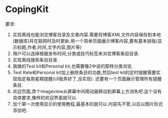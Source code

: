 CopingKit
=========
要求:
1. 实现离线也能浏览博客目录及文章内容.需要将博客XML文件内容保存到本地(数据库)并在联网时及时更新.用一个简单页面展示博客内容,要有基本排版(显示标题,作者,时间,文字内容,图片等)
2. 用户可以选择根据发布时间,分类或技巧标签来浏览博客条目目录.
3. 实现离线搜索条目目录.
4. 我做的Test kit和Personal kit,也需要像2中说的那样分类浏览.
5. Test Kete和Personal kit加上删除条目的功能,然后test kit的定时提醒需要实现指定每周星期提醒(UI我弄好了,没实现). 还要有一个页面展示管理所有提醒条目.
4. 欢迎页面,弄个imageview从屏幕中间用动画移动到屏幕上方消失吧.这个没有具体要求,像样的欢迎界面就可以.
5. 加个第一次使用显示的使用教程,最基本的就可以.内容先不管,以后以图片形式添加吧.
